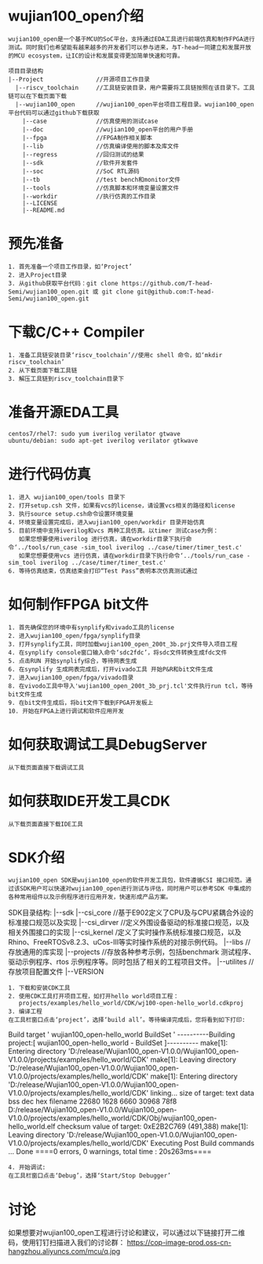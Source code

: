 # wujian100_open介绍
    wujian100_open是一个基于MCU的SoC平台，支持通过EDA工具进行前端仿真和制作FPGA进行测试。同时我们也希望能有越来越多的开发者们可以参与进来，与T-head一同建立和发展开放的MCU ecosystem，让IC的设计和发展变得更加简单快速和可靠。
    
    项目目录结构
    |--Project               //开源项目工作目录 
      |--riscv_toolchain     //工具链安装目录，用户需要将工具链按照在该目录下。工具链可以在下载页面下载
      |--wujian100_open      //wujian100_open平台项目工程目录。wujian100_open 平台代码可以通过github下载获取
        |--case              //仿真使用的测试case
        |--doc               //wujian100_open平台的用户手册
        |--fpga              //FPGA制作相关脚本
        |--lib               //仿真编译使用的脚本及库文件
        |--regress           //回归测试的结果
        |--sdk               //软件开发套件
        |--soc               //SoC RTL源码
        |--tb                //test bench和monitor文件
        |--tools             //仿真脚本和环境变量设置文件
        |--workdir           //执行仿真的工作目录
        |--LICENSE
        |--README.md

# 预先准备
    1. 首先准备一个项目工作目录，如‘Project’
    2. 进入Project目录
    3. 从github获取平台代码：git clone https://github.com/T-head-Semi/wujian100_open.git 或 git clone git@github.com:T-head-Semi/wujian100_open.git

# 下载C/C++ Compiler
    1. 准备工具链安装目录‘riscv_toolchain’//使用c shell 命令，如‘mkdir  riscv_toolchain’
    2. 从下载页面下载工具链
    3. 解压工具链到riscv_toolchain目录下

# 准备开源EDA工具
    centos7/rhel7: sudo yum iverilog verilator gtwave
    ubuntu/debian: sudo apt-get iverilog verilator gtkwave

# 进行代码仿真
    1. 进入 wujian100_open/tools 目录下
    2. 打开setup.csh 文件，如果有vcs的license，请设置vcs相关的路径和license
    3. 执行source setup.csh命令设置环境变量 
    4. 环境变量设置完成后，进入wujian100_open/workdir 目录开始仿真
    5. 目前环境中支持iverilog和vcs 两种工具仿真。以timer 测试case为例：
       如果您想要使用iverilog 进行仿真，请在workdir目录下执行命令‘../tools/run_case -sim_tool iverilog ../case/timer/timer_test.c'
       如果您想要使用vcs 进行仿真，请在workdir目录下执行命令‘../tools/run_case -sim_tool iverilog ../case/timer/timer_test.c' 
    6. 等待仿真结束，仿真结束会打印“Test Pass”表明本次仿真测试通过


# 如何制作FPGA bit文件
    1. 首先确保您的环境中有synplify和vivado工具的license
    2. 进入wujian100_open/fpga/synplify目录
    3. 打开synplify工具，同时加载wujian100_open_200t_3b.prj文件导入项目工程
    4. 在synplify console窗口输入命令‘sdc2fdc’，将sdc文件转换生成fdc文件
    5. 点击RUN 开始synplify综合，等待网表生成
    6. 在synplify 生成网表完成后，打开vivado工具 开始P&R和bit文件生成 
    7. 进入wujian100_open/fpga/vivado目录
    8. 在vivodo工具中导入'wujian100_open_200t_3b_prj.tcl'文件执行run tcl，等待bit文件生成
    9. 在bit文件生成后，将bit文件下载到FPGA开发板上
    10. 开始在FPGA上进行调试和软件应用开发
# 如何获取调试工具DebugServer
    从下载页面直接下载调试工具 
# 如何获取IDE开发工具CDK
    从下载页面直接下载IDE工具 

# SDK介绍 
    wujian100_open SDK是wujian100_open的软件开发工具包，软件遵循CSI 接口规范。通过该SDK用户可以快速对wujian100_open进行测试与评估，同时用户可以参考SDK 中集成的各种常用组件以及示例程序进行应用开发，快速形成产品方案。

SDK目录结构:
|--sdk
 |--csi_core 	//基于E902定义了CPU及与CPU紧耦合外设的标准接口规范以及实现
 |--csi_dirver  //定义外围设备驱动的标准接口规范，以及相关外围接口的实现
 |--csi_kernel  /定义了实时操作系统标准接口规范，以及Rhino、FreeRTOSv8.2.3、uCos-III等实时操作系统的对接示例代码。
 |--libs        //存放通用的库实现
 |--projects	//存放各种参考示例，包括benchmark 测试程序、驱动示例程序、rtos 示例程序等。同时包括了相关的工程项目文件。
 |--utilites	//存放项目配置文件
 |--VERSION

    1. 下载和安装CDK工具
    2. 使用CDK工具打开项目工程，如打开hello world项目工程：
       projects/examples/hello_world/CDK/wj100-open-hello_world.cdkproj
    3. 编译工程
    在工具栏窗口点击‘project’，选择‘build all’。等待编译完成后，您将看到如下打印:

Build target ' wujian100_open-hello_world BuildSet '
----------Building project:[ wujian100_open-hello_world - BuildSet ]----------
make[1]: Entering directory 'D:/release/Wujian100_open-V1.0.0/Wujian100_open-V1.0.0/projects/examples/hello_world/CDK'
make[1]: Leaving directory 'D:/release/Wujian100_open-V1.0.0/Wujian100_open-V1.0.0/projects/examples/hello_world/CDK'
make[1]: Entering directory 'D:/release/Wujian100_open-V1.0.0/Wujian100_open-V1.0.0/projects/examples/hello_world/CDK'
linking...
size of target:
   text	   data	    bss	    dec	    hex	filename
  22680	   1628	   6660	  30968	   78f8	D:/release/Wujian100_open-V1.0.0/Wujian100_open-V1.0.0/projects/examples/hello_world/CDK/Obj/wujian100_open-hello_world.elf
checksum value of target:  0xE2B2C769 (491,388)
make[1]: Leaving directory 'D:/release/Wujian100_open-V1.0.0/Wujian100_open-V1.0.0/projects/examples/hello_world/CDK'
Executing Post Build commands ...
Done
====0 errors, 0 warnings, total time : 20s263ms====

    4. 开始调试:
    在工具栏窗口点击‘Debug’，选择‘Start/Stop Debugger’

# 讨论

如果想要对wujian100_open工程进行讨论和建议，可以通过以下链接打开二维码，使用钉钉扫描进入我们的讨论群：
    https://cop-image-prod.oss-cn-hangzhou.aliyuncs.com/mcu/q.jpg
